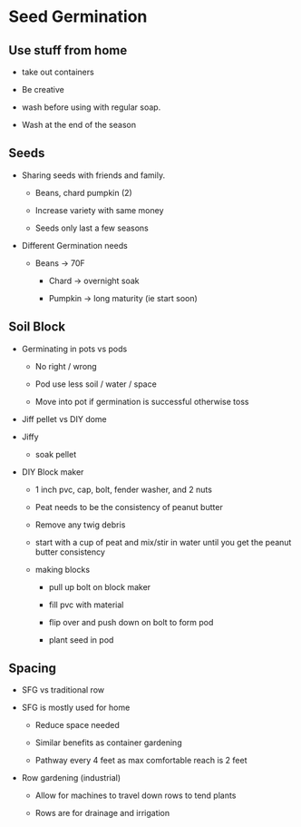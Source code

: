 # Seed Germination

## Use stuff from home

-   take out containers

-   Be creative

-   wash before using with regular soap.

-   Wash at the end of the season

## Seeds

-   Sharing seeds with friends and family.

    -   Beans, chard pumpkin (2)

    -   Increase variety with same money

    -   Seeds only last a few seasons

-   Different Germination needs

    -   Beans -\> 70F

        -   Chard -\> overnight soak

        -   Pumpkin -\> long maturity (ie start soon)

## Soil Block

-   Germinating in pots vs pods

    -   No right / wrong

    -   Pod use less soil / water / space

    -   Move into pot if germination is successful otherwise toss

-   Jiff pellet vs DIY dome

-   Jiffy

    -   soak pellet

-   DIY Block maker

    -   1 inch pvc, cap, bolt, fender washer, and 2 nuts

    -   Peat needs to be the consistency of peanut butter

    -   Remove any twig debris

    -   start with a cup of peat and mix/stir in water until you get the peanut
        butter consistency

    -   making blocks

        -   pull up bolt on block maker

        -   fill pvc with material

        -   flip over and push down on bolt to form pod

        -   plant seed in pod

## Spacing

-   SFG vs traditional row

-   SFG is mostly used for home

    -   Reduce space needed

    -   Similar benefits as container gardening

    -   Pathway every 4 feet as max comfortable reach is 2 feet

-   Row gardening (industrial)

    -   Allow for machines to travel down rows to tend plants

    -   Rows are for drainage and irrigation
